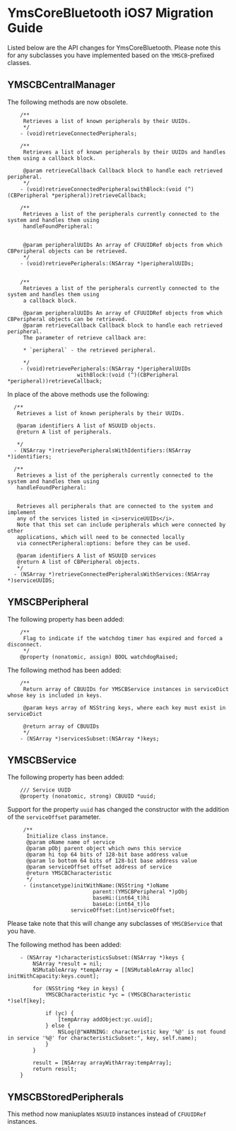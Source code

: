 # YmsCoreBluetooth iOS7 Migration Guide

Listed below are the API changes for YmsCoreBluetooth. Please note this for any subclasses you have implemented based on the `YMSCB`-prefixed classes.

## YMSCBCentralManager

The following methods are now obsolete. 

		/**
		 Retrieves a list of known peripherals by their UUIDs.
		 */
		- (void)retrieveConnectedPeripherals;

		/**
		 Retrieves a list of known peripherals by their UUIDs and handles them using a callback block.

		 @param retrieveCallback Callback block to handle each retrieved peripheral.
		 */
		- (void)retrieveConnectedPeripheralswithBlock:(void (^)(CBPeripheral *peripheral))retrieveCallback;

		/**
		 Retrieves a list of the peripherals currently connected to the system and handles them using
		 handleFoundPeripheral:


		 @param peripheralUUIDs An array of CFUUIDRef objects from which CBPeripheral objects can be retrieved.
		 */
		- (void)retrievePeripherals:(NSArray *)peripheralUUIDs;


		/**
		 Retrieves a list of the peripherals currently connected to the system and handles them using
		 a callback block.

		 @param peripheralUUIDs An array of CFUUIDRef objects from which CBPeripheral objects can be retrieved. 
		 @param retrieveCallback Callback block to handle each retrieved peripheral.
		 The parameter of retrieve callback are:

		 * `peripheral` - the retrieved peripheral.

		 */
		- (void)retrievePeripherals:(NSArray *)peripheralUUIDs
						  withBlock:(void (^)(CBPeripheral *peripheral))retrieveCallback;

In place of the above methods use the following:


	  /**
	   Retrieves a list of known peripherals by their UUIDs.

	   @param identifiers A list of NSUUID objects.
	   @return A list of peripherals.

	   */
	  - (NSArray *)retrievePeripheralsWithIdentifiers:(NSArray *)identifiers;

	  /**
	   Retrieves a list of the peripherals currently connected to the system and handles them using
	   handleFoundPeripheral:


	   Retrieves all peripherals that are connected to the system and implement 
	   any of the services listed in <i>serviceUUIDs</i>.
	   Note that this set can include peripherals which were connected by other 
	   applications, which will need to be connected locally
	   via connectPeripheral:options: before they can be used.

	   @param identifiers A list of NSUUID services
	   @return A list of CBPeripheral objects.
	   */
	  - (NSArray *)retrieveConnectedPeripheralsWithServices:(NSArray *)serviceUUIDS;


## YMSCBPeripheral

The following property has been added:

		/**
		 Flag to indicate if the watchdog timer has expired and forced a disconnect.
		 */
		@property (nonatomic, assign) BOOL watchdogRaised;

The following method has been added:

		/**
		 Return array of CBUUIDs for YMSCBService instances in serviceDict whose key is included in keys.

		 @param keys array of NSString keys, where each key must exist in serviceDict

		 @return array of CBUUIDs
		 */
		- (NSArray *)servicesSubset:(NSArray *)keys;


## YMSCBService

The following property has been added:

		/// Service UUID
		@property (nonatomic, strong) CBUUID *uuid;


Support for the property `uuid` has changed the constructor with the addition of the `serviceOffset` parameter.

         /**
          Initialize class instance.
          @param oName name of service
          @param pObj parent object which owns this service
          @param hi top 64 bits of 128-bit base address value
          @param lo bottom 64 bits of 128-bit base address value
          @param serviceOffset offset address of service
          @return YMSCBCharacteristic
          */
         - (instancetype)initWithName:(NSString *)oName
                               parent:(YMSCBPeripheral *)pObj
                               baseHi:(int64_t)hi
                               baseLo:(int64_t)lo
                        serviceOffset:(int)serviceOffset;

Please take note that this will change any subclasses of `YMSCBService` that you have.

The following method has been added:

		- (NSArray *)characteristicsSubset:(NSArray *)keys {
			NSArray *result = nil;
			NSMutableArray *tempArray = [[NSMutableArray alloc] initWithCapacity:keys.count];

			for (NSString *key in keys) {
				YMSCBCharacteristic *yc = (YMSCBCharacteristic *)self[key];

				if (yc) {
					[tempArray addObject:yc.uuid];
				} else {
					NSLog(@"WARNING: characteristic key '%@' is not found in service '%@' for characteristicSubset:", key, self.name);
				}
			}

			result = [NSArray arrayWithArray:tempArray];
			return result;
		}


## YMSCBStoredPeripherals

This method now maniuplates `NSUUID` instances instead of `CFUUIDRef` instances.


